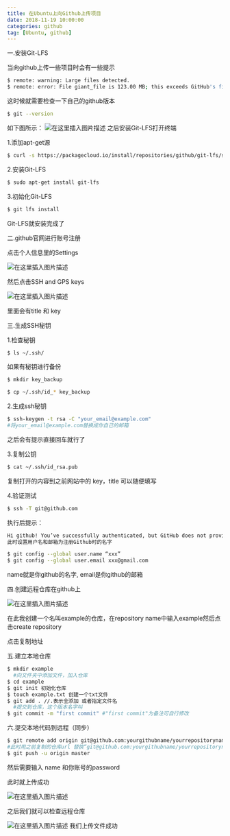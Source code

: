 ```yaml
---
title: 在Ubuntu上向Github上传项目
date: 2018-11-19 10:00:00
categories: github
tag: [Ubuntu, github]
---
```






一.安装Git-LFS

当向github上传一些项目时会有一些提示

```bash
$ remote: warning: Large files detected.
$ remote: error: File giant_file is 123.00 MB; this exceeds GitHub's file size limit of 100 MB
```

这时候就需要检查一下自己的github版本

```bash
$ git --version
```

如下图所示： 
![在这里插入图片描述](https://img-blog.csdnimg.cn/2018111922111368.png)
之后安装Git-LFS打开终端

 1.添加apt-get源

```bash
$ curl -s https://packagecloud.io/install/repositories/github/git-lfs/script.deb.sh | sudo bash
```

2.安装Git-LFS

```bash
$ sudo apt-get install git-lfs
```

3.初始化Git-LFS

```bash
$ git lfs install
```

Git-LFS就安装完成了

 二.github官网进行账号注册

点击个人信息里的Settings

![在这里插入图片描述](https://img-blog.csdnimg.cn/2018111922113814.png?x-oss-process=image/watermark,type_ZmFuZ3poZW5naGVpdGk,shadow_10,text_aHR0cHM6Ly9ibG9nLmNzZG4ubmV0L0phY2tSYXlfUg==,size_16,color_FFFFFF,t_70)


然后点击SSH and GPS keys          

![在这里插入图片描述](https://img-blog.csdnimg.cn/20181119221402570.png?x-oss-process=image/watermark,type_ZmFuZ3poZW5naGVpdGk,shadow_10,text_aHR0cHM6Ly9ibG9nLmNzZG4ubmV0L0phY2tSYXlfUg==,size_16,color_FFFFFF,t_70)

 里面会有title 和 key

三.生成SSH秘钥

1.检查秘钥

```bash
$ ls ~/.ssh/
```

如果有秘钥进行备份

```bash
$ mkdir key_backup
```

```bash
$ cp ~/.ssh/id_* key_backup
```


 2.生成ssh秘钥

```bash
$ ssh-keygen -t rsa -C "your_email@example.com" 
#将your_email@example.com替换成你自己的邮箱
```

之后会有提示直接回车就行了

3.复制公钥

```bash
$ cat ~/.ssh/id_rsa.pub
```

复制打开的内容到之前网站中的 key，title 可以随便填写 

4.验证测试

```bash
$ ssh -T git@github.com
```

执行后提示：

```bash
Hi github! You’ve successfully authenticated, but GitHub does not provide shell access. 
此时设置用户名和邮箱为注册Github时的名字

$ git config --global user.name “xxx”
$ git config --global user.email xxx@gmail.com
```

name就是你github的名字, email是你github的邮箱

四.创建远程仓库在github上

![在这里插入图片描述](https://img-blog.csdnimg.cn/20181119221429291.png?x-oss-process=image/watermark,type_ZmFuZ3poZW5naGVpdGk,shadow_10,text_aHR0cHM6Ly9ibG9nLmNzZG4ubmV0L0phY2tSYXlfUg==,size_16,color_FFFFFF,t_70)

在此我创建一个名叫example的仓库，在repository name中输入example然后点击create repository



点击复制地址

五.建立本地仓库

```bash
$ mkdir example
  #向文件夹中添加文件，加入仓库
$ cd example
$ git init 初始化仓库
$ touch example.txt 创建一个txt文件
$ git add . //.表示全添加 或者指定文件名
  #提交到仓库，这个版本名字叫
$ git commit -m "first commit" #"first commit"为备注可自行修改
```

六.提交本地代码到远程（同步）

```bash
$ git remote add origin git@github.com:yourgithubname/yourrepositoryname 
#此时用之前复制的仓库url 替换“git@github.com:yourgithubname/yourrepositoryname”
$ git push -u origin master
```

然后需要输入 name  和你账号的password

此时就上传成功

![在这里插入图片描述](https://img-blog.csdnimg.cn/20181119221530283.png?x-oss-process=image/watermark,type_ZmFuZ3poZW5naGVpdGk,shadow_10,text_aHR0cHM6Ly9ibG9nLmNzZG4ubmV0L0phY2tSYXlfUg==,size_16,color_FFFFFF,t_70)

之后我们就可以检查远程仓库


![在这里插入图片描述](https://img-blog.csdnimg.cn/20181119221547851.png?x-oss-process=image/watermark,type_ZmFuZ3poZW5naGVpdGk,shadow_10,text_aHR0cHM6Ly9ibG9nLmNzZG4ubmV0L0phY2tSYXlfUg==,size_16,color_FFFFFF,t_70)
我们上传文件成功

